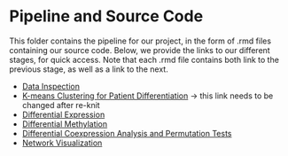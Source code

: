 # Pipeline and Source Code

This folder contains the pipeline for our project, in the form of .rmd files containing our source code.  Below, we provide the links to our different stages, for quick access.  Note that each .rmd file contains both link to the previous stage, as well as a link to the next.

* [Data Inspection](https://github.com/STAT540-UBC/team_Undecided/blob/master/src/1_data_inspection%26qc/Quality_Control_RNAseq_Methylation.md)
* [K-means Clustering for Patient Differentiation](https://github.com/STAT540-UBC/team_Undecided/blob/master/src/2_kmeans_clustering/Cluster.Rmd) -> this link needs to be changed after re-knit
* [Differential Expression]()
* [Differential Methylation]()
* [Differential Coexpression Analysis and Permutation Tests](https://github.com/STAT540-UBC/team_Undecided/blob/master/src/4_weighted_correlation_network/differential_coexpression_analysis_demonstration.md)
* [Network Visualization]()

